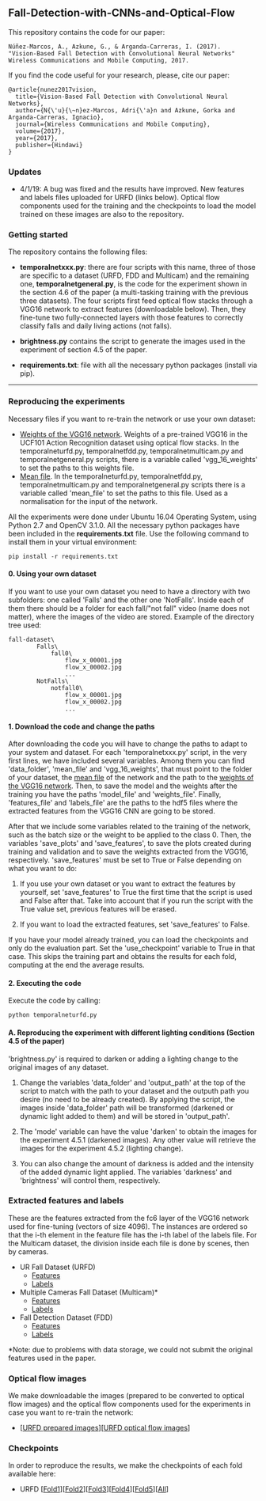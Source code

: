 ## Fall-Detection-with-CNNs-and-Optical-Flow

This repository contains the code for our paper:

```
Núñez-Marcos, A., Azkune, G., & Arganda-Carreras, I. (2017).
"Vision-Based Fall Detection with Convolutional Neural Networks"
Wireless Communications and Mobile Computing, 2017.
```

If you find the code useful for your research, please, cite our paper:

```
@article{nunez2017vision,
  title={Vision-Based Fall Detection with Convolutional Neural Networks},
  author={N{\'u}{\~n}ez-Marcos, Adri{\'a}n and Azkune, Gorka and Arganda-Carreras, Ignacio},
  journal={Wireless Communications and Mobile Computing},
  volume={2017},
  year={2017},
  publisher={Hindawi}
}

```

### Updates

* 4/1/19: A bug was fixed and the results have improved. New features and labels files uploaded for URFD (links below). Optical flow components used for the training and the checkpoints to load the model trained on these images are also to the repository.

### Getting started

The repository contains the following files:

* **temporalnetxxx.py**: there are four scripts with this name, three of those are specific to a dataset (URFD, FDD and Multicam) and the remaining one, **temporalnetgeneral.py**, is the code for the experiment shown in the section 4.6 of the paper (a multi-tasking training with the previous three datasets). The four scripts first feed optical flow stacks through a VGG16 network to extract features (downloadable below). Then, they fine-tune two fully-connected layers with those features to correctly classify falls and daily living actions (not falls).

* **brightness.py** contains the script to generate the images used in the experiment of section 4.5 of the paper.

* **requirements.txt**: file with all the necessary python packages (install via pip).

___

### Reproducing the experiments

Necessary files if you want to re-train the network or use your own dataset:

* [Weights of the VGG16 network](https://drive.google.com/file/d/0B4i3D0pfGJjYNWxYTVUtNGtRcUE/view?usp=sharing). Weights of a pre-trained VGG16 in the UCF101 Action Recognition dataset using optical flow stacks. In the temporalneturfd.py, temporalnetfdd.py, temporalnetmulticam.py and temporalnetgeneral.py scripts, there is a variable called 'vgg_16_weights' to set the paths to this weights file.
* [Mean file](https://drive.google.com/file/d/1pPIArqld82TgTJuBHEibppkc-YLvQmVk/view?usp=sharing). In the temporalneturfd.py, temporalnetfdd.py, temporalnetmulticam.py and temporalnetgeneral.py scripts there is a variable called 'mean_file' to set the paths to this file. Used as a normalisation for the input of the network.

All the experiments were done under Ubuntu 16.04 Operating System, using Python 2.7 and OpenCV 3.1.0. All the necessary python packages have been included in the **requirements.txt** file. Use the following command to install them in your virtual environment:

```
pip install -r requirements.txt
```

#### 0. Using your own dataset

If you want to use your own dataset you need to have a directory with two subfolders: one called 'Falls' and the other one 'NotFalls'. Inside each of them there should be a folder for each fall/"not fall" video (name does not matter), where the images of the video are stored. Example of the directory tree used:

```
fall-dataset\
		Falls\
			fall0\
				flow_x_00001.jpg
				flow_x_00002.jpg
				...
		NotFalls\
			notfall0\
				flow_x_00001.jpg
				flow_x_00002.jpg
				...
```

#### 1. Download the code and change the paths

After downloading the code you will have to change the paths to adapt to your system and dataset. For each 'temporalnetxxx.py' script, in the very first lines, we have included several variables. Among them you can find 'data_folder', 'mean_file' and 'vgg_16_weights', that must point to the folder of your dataset, the [mean file](https://drive.google.com/file/d/0B4i3D0pfGJjYTllxc0d2NGUyc28/view?usp=sharing) of the network and the path to the [weights of the VGG16 network](https://drive.google.com/file/d/0B4i3D0pfGJjYNWxYTVUtNGtRcUE/view?usp=sharing). Then, to save the model and the weights after the training you have the paths 'model_file' and 'weights_file'. Finally, 'features_file' and 'labels_file' are the paths to the hdf5 files where the extracted features from the VGG16 CNN are going to be stored.

After that we include some variables related to the training of the network, such as the batch size or the weight to be applied to the class 0. Then, the variables 'save_plots' and 'save_features', to save the plots created during training and validation and to save the weights extracted from the VGG16, respectively. 'save_features' must be set to True or False depending on what you want to do:

1. If you use your own dataset or you want to extract the features by yourself, set 'save_features' to True the first time that the script is used and False after that. Take into account that if you run the script with the True value set, previous features will be erased.

2. If you want to load the extracted features, set 'save_features' to False.

If you have your model already trained, you can load the checkpoints and only do the evaluation part. Set the 'use_checkpoint' variable to True in that case. This skips the training part and obtains the results for each fold, computing at the end the average results.

#### 2. Executing the code

Execute the code by calling:

```
python temporalneturfd.py
```

#### A. Reproducing the experiment with different lighting conditions (Section 4.5 of the paper)

'brightness.py' is required to darken or adding a lighting change to the original images of any dataset. 

1. Change the variables 'data_folder' and 'output_path' at the top of the script to match with the path to your dataset and the outputh path you desire (no need to be already created). By applying the script, the images inside 'data_folder' path will be transformed (darkened or dynamic light added to them) and will be stored in 'output_path'.

2. The 'mode' variable can have the value 'darken' to obtain the images for the experiment 4.5.1 (darkened images). Any other value will retrieve the images for the experiment 4.5.2 (lighting change).

3. You can also change the amount of darkness is added and the intensity of the added dynamic light applied. The variables 'darkness' and 'brightness' will control them, respectively.

### Extracted features and labels

These are the features extracted from the fc6 layer of the VGG16 network used for fine-tuning (vectors of size 4096). The instances are ordered so that the i-th element in the feature file has the i-th label of the labels file. For the Multicam dataset, the division inside each file is done by scenes, then by cameras.

* UR Fall Dataset (URFD)
  * [Features](https://drive.google.com/file/d/1JQg6mCrV_0lQR0MSUaRlD5VusF5MLRhB/view?usp=sharing)
  * [Labels](https://drive.google.com/file/d/1EKTpI7BzlX4qQoAyph5d5cJ1jnWU3f6n/view?usp=sharing)
* Multiple Cameras Fall Dataset (Multicam)*
  * [Features](https://drive.google.com/file/d/1Kfbm1RiKUr5q6S7Mq4LqTYGRyKyY_F91/view?usp=sharing) 
  * [Labels](https://drive.google.com/file/d/1krNC_QbGD4vE6XwEnuUdajtYy4_o4iaJ/view?usp=sharing)
* Fall Detection Dataset (FDD)
  * [Features](https://drive.google.com/file/d/0B4i3D0pfGJjYSXN6aW82MjhtSkE/view?usp=sharing)
  * [Labels](https://drive.google.com/file/d/0B4i3D0pfGJjYdTE4R2tYdHhLOXc/view?usp=sharing)

*Note: due to problems with data storage, we could not submit the original features used in the paper.

### Optical flow images

We make downloadable the images (prepared to be converted to optical flow images) and the optical flow components used for the experiments in case you want to re-train the network:

* [[URFD prepared images](https://drive.google.com/file/d/1V602ukgTI1biAxZmvle6DGPW7-i4436i/view?usp=sharing)][[URFD optical flow images](https://drive.google.com/file/d/1YhBljXOFHdqukZW0Zp6TPbQ-brsoz7ep/view?usp=sharing)]

### Checkpoints

In order to reproduce the results, we make the checkpoints of each fold available here:

* URFD [[Fold1](https://drive.google.com/file/d/16usFQzITk0IsC29bTpLbI9BfghLzK6LV/view?usp=sharing)][[Fold2](https://drive.google.com/file/d/12eXc4YLse2vRUYpiJOg9nUCAzOWef2Cf/view?usp=sharing)][[Fold3](https://drive.google.com/file/d/1zROWzLwnChSJb_W0stZ4SdUoFtv9mqjy/view?usp=sharing)][[Fold4](https://drive.google.com/file/d/1COZzqGFG124IuOomHFM20L7jOqEsgCYw/view?usp=sharing)][[Fold5](https://drive.google.com/file/d/10-MUWZYw1nf-UcrpQRVgq307qRfGEvGE/view?usp=sharing)][[All](https://drive.google.com/file/d/1PQ410mJXhGTbM256AgITNYyR5noh1xJW/view?usp=sharing)]
